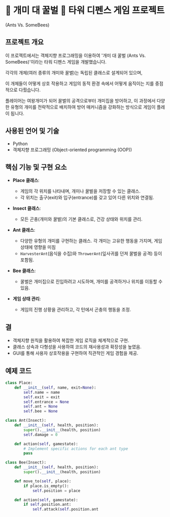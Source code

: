 # 🐜 개미 대 꿀벌 🐝 타워 디펜스 게임 프로젝트
(Ants Vs. SomeBees)

## 프로젝트 개요
이 프로젝트에서는 객체지향 프로그래밍을 이용하여 '개미 대 꿀벌 (Ants Vs. SomeBees)'이라는 타워 디펜스 게임을 개발했습니다.

각각의 개체(여러 종류의 개미와 꿀벌)는 독립된 클래스로 설계되어 있으며,

이 개체들이 어떻게 상호 작용하고 게임의 동적 환경 속에서 어떻게 움직이는 지를 중점적으로 다뤘습니다. 

플레이어는 여왕개미가 되어 꿀벌의 공격으로부터 개미집을 방어하고, 이 과정에서 다양한 유형의 개미를 전략적으로 배치하여 방어 매커니즘을 강화하는 방식으로 게임이 플레이 됩니다. 

## 사용된 언어 및 기술
- Python
- 객체지향 프로그래밍 (Object-oriented programming (OOP))

## 핵심 기능 및 구현 요소
- **Place 클래스**:
  - 게임의 각 위치를 나타내며, 개미나 꿀벌을 저장할 수 있는 클래스. 
  - 각 위치는 출구(exit)와 입구(entrance)를 갖고 있어 다른 위치와 연결됨.

- **Insect 클래스**:
  - 모든 곤충(개미와 꿀벌)의 기본 클래스로, 건강 상태와 위치를 관리.

- **Ant 클래스**:
  - 다양한 유형의 개미를 구현하는 클래스. 각 개미는 고유한 행동을 가지며, 게임 상태에 영향을 미침
  - `HarvesterAnt`(음식을 수집)와 `ThrowerAnt`(잎사귀를 던져 꿀벌을 공격) 등이 포함됨.

- **Bee 클래스**:
  - 꿀벌은 개미집으로 진입하려고 시도하며, 개미를 공격하거나 위치를 이동할 수 있음.

- **게임 상태 관리**:
  - 게임의 진행 상황을 관리하고, 각 턴에서 곤충의 행동을 조정.

## 결
- 객체지향 원칙을 활용하여 복잡한 게임 로직을 체계적으로 구현.
- 클래스 상속과 다형성을 사용하여 코드의 재사용성과 확장성을 높였음.
- GUI를 통해 사용자 상호작용을 구현하여 직관적인 게임 경험을 제공.

## 예제 코드

```python
class Place:
    def __init__(self, name, exit=None):
        self.name = name
        self.exit = exit
        self.entrance = None
        self.ant = None
        self.bee = None

class Ant(Insect):
    def __init__(self, health, position):
        super().__init__(health, position)
        self.damage = 0

    def action(self, gamestate):
        # Implement specific actions for each ant type
        pass

class Bee(Insect):
    def __init__(self, health, position):
        super().__init__(health, position)

    def move_to(self, place):
        if place.is_empty():
            self.position = place

    def action(self, gamestate):
        if self.position.ant:
            self.attack(self.position.ant
``` 
